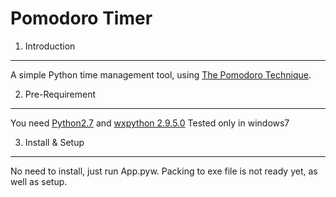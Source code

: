 Pomodoro Timer
=========================

1. Introduction
-----------------
A simple Python time management tool, using [The Pomodoro Technique](www.pomodorotechnique.com).

2. Pre-Requirement
--------------------
You need [Python2.7](www.python.org) and [wxpython 2.9.5.0](www.wxpython.org)
Tested only in windows7

3. Install & Setup
--------------------
No need to install, just run App.pyw.
Packing to exe file is not ready yet, as well as setup.
